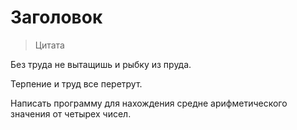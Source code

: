 # Заголовок

>Цитата

Без труда не вытащишь и рыбку из пруда.

Терпение и труд все перетрут.

Написать программу для нахождения средне арифметического значения от четырех чисел.
